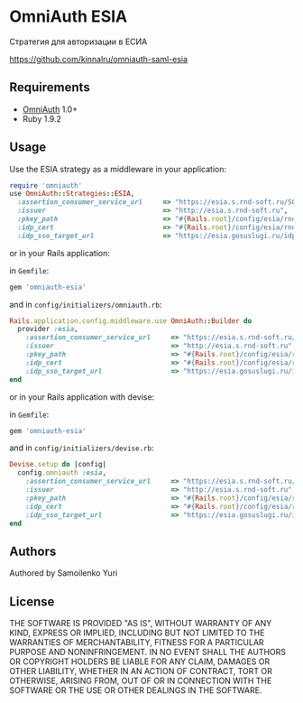 # OmniAuth ESIA

Стратегия для авторизации в ЕСИА

https://github.com/kinnalru/omniauth-saml-esia

## Requirements

* [OmniAuth](http://www.omniauth.org/) 1.0+
* Ruby 1.9.2

## Usage

Use the ESIA strategy as a middleware in your application:

```ruby
require 'omniauth'
use OmniAuth::Strategies::ESIA,
  :assertion_consumer_service_url     => "https://esia.s.rnd-soft.ru/SOAP/ACS",
  :issuer                             => "http://esia.s.rnd-soft.ru",
  :pkey_path                          => "#{Rails.root}/config/esia/rnds-key.key",
  :idp_cert                           => "#{Rails.root}/config/esia/rnds-cert.pem",
  :idp_sso_target_url                 => "https://esia.gosuslugi.ru/idp/profile/SAML2/Redirect/SSO"
```

or in your Rails application:

in `Gemfile`:

```ruby
gem 'omniauth-esia'
```

and in `config/initializers/omniauth.rb`:

```ruby
Rails.application.config.middleware.use OmniAuth::Builder do
  provider :esia,
    :assertion_consumer_service_url     => "https://esia.s.rnd-soft.ru/SOAP/ACS",
    :issuer                             => "http://esia.s.rnd-soft.ru",
    :pkey_path                          => "#{Rails.root}/config/esia/rnds-key.key",
    :idp_cert                           => "#{Rails.root}/config/esia/rnds-cert.pem",
    :idp_sso_target_url                 => "https://esia.gosuslugi.ru/idp/profile/SAML2/Redirect/SSO"
end
```

or in your Rails application with devise:

in `Gemfile`:

```ruby
gem 'omniauth-esia'
```

and in `config/initializers/devise.rb`:

```ruby
Devise.setup do |config|
  config.omniauth :esia,
    :assertion_consumer_service_url     => "https://esia.s.rnd-soft.ru/SOAP/ACS",
    :issuer                             => "http://esia.s.rnd-soft.ru",
    :pkey_path                          => "#{Rails.root}/config/esia/rnds-key.key",
    :idp_cert                           => "#{Rails.root}/config/esia/rnds-cert.pem",
    :idp_sso_target_url                 => "https://esia.gosuslugi.ru/idp/profile/SAML2/Redirect/SSO"
end
```

## Authors

Authored by Samoilenko Yuri

## License

THE SOFTWARE IS PROVIDED "AS IS", WITHOUT WARRANTY OF ANY KIND, EXPRESS OR
IMPLIED, INCLUDING BUT NOT LIMITED TO THE WARRANTIES OF MERCHANTABILITY,
FITNESS FOR A PARTICULAR PURPOSE AND NONINFRINGEMENT. IN NO EVENT SHALL THE
AUTHORS OR COPYRIGHT HOLDERS BE LIABLE FOR ANY CLAIM, DAMAGES OR OTHER
LIABILITY, WHETHER IN AN ACTION OF CONTRACT, TORT OR OTHERWISE, ARISING FROM,
OUT OF OR IN CONNECTION WITH THE SOFTWARE OR THE USE OR OTHER DEALINGS IN
THE SOFTWARE.

